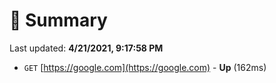 # 📖 Summary
Last updated: **4/21/2021, 9:17:58 PM**

- `GET` [https://google.com](https://google.com) - **Up** (162ms)
